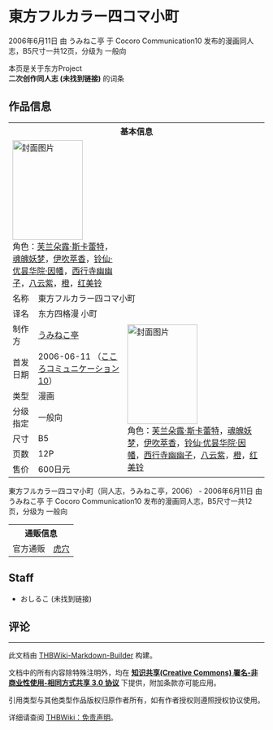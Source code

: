 # 東方フルカラー四コマ小町

<!-- source html: G:\repos\THBWiki-Markdown-Builder\THBWikiMarkdown\Temp\main\f\fc\ns0%3A%E6%9D%B1%E6%96%B9%E3%83%95%E3%83%AB%E3%82%AB%E3%83%A9%E3%83%BC%E5%9B%9B%E3%82%B3%E3%83%9E%E5%B0%8F%E7%94%BA.html -->

2006年6月11日 由 うみねこ亭 于 Cocoro Communication10 发布的漫画同人志，B5尺寸一共12页，分级为 一般向

本页是关于东方Project  
 **二次创作同人志 (未找到链接)** 的词条

## 作品信息

<table><tbody><tr><th colspan="3">基本信息</th></tr><tr><td class="cover-artwork-mobile" colspan="2"><a href="./文件-東方フルカラー四コマ小町封面.jpg.md" class="image" title="封面图片"><img alt="封面图片" src="https://upload.thwiki.cc/thumb/7/78/%E6%9D%B1%E6%96%B9%E3%83%95%E3%83%AB%E3%82%AB%E3%83%A9%E3%83%BC%E5%9B%9B%E3%82%B3%E3%83%9E%E5%B0%8F%E7%94%BA%E5%B0%81%E9%9D%A2.jpg/138px-%E6%9D%B1%E6%96%B9%E3%83%95%E3%83%AB%E3%82%AB%E3%83%A9%E3%83%BC%E5%9B%9B%E3%82%B3%E3%83%9E%E5%B0%8F%E7%94%BA%E5%B0%81%E9%9D%A2.jpg" decoding="async" loading="lazy" width="138" height="196" srcset="https://upload.thwiki.cc/thumb/7/78/%E6%9D%B1%E6%96%B9%E3%83%95%E3%83%AB%E3%82%AB%E3%83%A9%E3%83%BC%E5%9B%9B%E3%82%B3%E3%83%9E%E5%B0%8F%E7%94%BA%E5%B0%81%E9%9D%A2.jpg/208px-%E6%9D%B1%E6%96%B9%E3%83%95%E3%83%AB%E3%82%AB%E3%83%A9%E3%83%BC%E5%9B%9B%E3%82%B3%E3%83%9E%E5%B0%8F%E7%94%BA%E5%B0%81%E9%9D%A2.jpg 1.5x, https://upload.thwiki.cc/thumb/7/78/%E6%9D%B1%E6%96%B9%E3%83%95%E3%83%AB%E3%82%AB%E3%83%A9%E3%83%BC%E5%9B%9B%E3%82%B3%E3%83%9E%E5%B0%8F%E7%94%BA%E5%B0%81%E9%9D%A2.jpg/277px-%E6%9D%B1%E6%96%B9%E3%83%95%E3%83%AB%E3%82%AB%E3%83%A9%E3%83%BC%E5%9B%9B%E3%82%B3%E3%83%9E%E5%B0%8F%E7%94%BA%E5%B0%81%E9%9D%A2.jpg 2x" data-file-width="389" data-file-height="550"></a><div class="cover-char">角色：<a href="./芙兰朵露·斯卡蕾特.md" title="芙兰朵露·斯卡蕾特">芙兰朵露·斯卡蕾特</a>，<a href="./魂魄妖梦.md" title="魂魄妖梦">魂魄妖梦</a>，<a href="./伊吹萃香.md" title="伊吹萃香">伊吹萃香</a>，<a href="./铃仙·优昙华院·因幡.md" title="铃仙·优昙华院·因幡">铃仙·优昙华院·因幡</a>，<a href="./西行寺幽幽子.md" title="西行寺幽幽子">西行寺幽幽子</a>，<a href="./八云紫.md" title="八云紫">八云紫</a>，<a href="./橙.md" title="橙">橙</a>，<a href="./红美铃.md" title="红美铃">红美铃</a></div></td>
</tr><tr><td class="label">名称</td><td colspan="2"> 東方フルカラー四コマ小町 </td></tr><tr><td class="label">译名</td><td colspan="2"> 东方四格漫 小町 </td></tr><tr><td class="label">制作方</td><td><a href="./うみねこ亭.md" title="うみねこ亭">うみねこ亭</a></td><td class="cover-artwork" rowspan="7" style="min-width:196px;"><a href="./文件-東方フルカラー四コマ小町封面.jpg.md" class="image" title="封面图片"><img alt="封面图片" src="https://upload.thwiki.cc/thumb/7/78/%E6%9D%B1%E6%96%B9%E3%83%95%E3%83%AB%E3%82%AB%E3%83%A9%E3%83%BC%E5%9B%9B%E3%82%B3%E3%83%9E%E5%B0%8F%E7%94%BA%E5%B0%81%E9%9D%A2.jpg/138px-%E6%9D%B1%E6%96%B9%E3%83%95%E3%83%AB%E3%82%AB%E3%83%A9%E3%83%BC%E5%9B%9B%E3%82%B3%E3%83%9E%E5%B0%8F%E7%94%BA%E5%B0%81%E9%9D%A2.jpg" decoding="async" loading="lazy" width="138" height="196" srcset="https://upload.thwiki.cc/thumb/7/78/%E6%9D%B1%E6%96%B9%E3%83%95%E3%83%AB%E3%82%AB%E3%83%A9%E3%83%BC%E5%9B%9B%E3%82%B3%E3%83%9E%E5%B0%8F%E7%94%BA%E5%B0%81%E9%9D%A2.jpg/208px-%E6%9D%B1%E6%96%B9%E3%83%95%E3%83%AB%E3%82%AB%E3%83%A9%E3%83%BC%E5%9B%9B%E3%82%B3%E3%83%9E%E5%B0%8F%E7%94%BA%E5%B0%81%E9%9D%A2.jpg 1.5x, https://upload.thwiki.cc/thumb/7/78/%E6%9D%B1%E6%96%B9%E3%83%95%E3%83%AB%E3%82%AB%E3%83%A9%E3%83%BC%E5%9B%9B%E3%82%B3%E3%83%9E%E5%B0%8F%E7%94%BA%E5%B0%81%E9%9D%A2.jpg/277px-%E6%9D%B1%E6%96%B9%E3%83%95%E3%83%AB%E3%82%AB%E3%83%A9%E3%83%BC%E5%9B%9B%E3%82%B3%E3%83%9E%E5%B0%8F%E7%94%BA%E5%B0%81%E9%9D%A2.jpg 2x" data-file-width="389" data-file-height="550"></a><div class="cover-char">角色：<a href="./芙兰朵露·斯卡蕾特.md" title="芙兰朵露·斯卡蕾特">芙兰朵露·斯卡蕾特</a>，<a href="./魂魄妖梦.md" title="魂魄妖梦">魂魄妖梦</a>，<a href="./伊吹萃香.md" title="伊吹萃香">伊吹萃香</a>，<a href="./铃仙·优昙华院·因幡.md" title="铃仙·优昙华院·因幡">铃仙·优昙华院·因幡</a>，<a href="./西行寺幽幽子.md" title="西行寺幽幽子">西行寺幽幽子</a>，<a href="./八云紫.md" title="八云紫">八云紫</a>，<a href="./橙.md" title="橙">橙</a>，<a href="./红美铃.md" title="红美铃">红美铃</a></div></td>
</tr><tr><td class="label">首发日期</td><td>2006-06-11&#160;（<a href="/展会作品列表?e=">こころコミュニケーション 10</a>）</td></tr><tr><td class="label">类型</td><td>漫画</td></tr><tr><td class="label">分级指定</td><td>一般向</td></tr><tr><td class="label">尺寸</td><td>B5</td></tr><tr><td class="label">页数</td><td>12P</td></tr><tr><td class="label">售价</td><td>600日元</td></tr></tbody></table>

東方フルカラー四コマ小町（同人志，うみねこ亭，2006） - 2006年6月11日 由 うみねこ亭 于 Cocoro Communication10 发布的漫画同人志，B5尺寸一共12页，分级为 一般向

<table><tbody><tr><th colspan="3">通贩信息</th></tr><tr><td class="label">官方通贩</td><td colspan="2"><a rel="nofollow" class="external text" href="https://ec.toranoana.jp/tora_r/ec/item/040010102800">虎穴</a></td></tr></tbody></table>



## Staff
- おしるこ (未找到链接)


## 评论




---

此文档由 [THBWiki-Markdown-Builder](https://github.com/Delsin-Yu/THBWiki-Markdown-Builder) 构建。

文档中的所有内容除特殊注明外，均在 [**知识共享(Creative Commons) 署名-非商业性使用-相同方式共享 3.0 协议**](https://creativecommons.org/licenses/by-sa/3.0/deed.zh-hans) 下提供，附加条款亦可能应用。

引用类型与其他类型作品版权归原作者所有，如有作者授权则遵照授权协议使用。

详细请查阅 [THBWiki：免责声明](https://thbwiki.cc/THBWiki:%E5%85%8D%E8%B4%A3%E5%A3%B0%E6%98%8E)。

